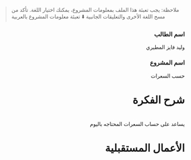 > ملاحظة: يجب تعبئة هذا الملف بمعلومات المشروع، يمكنك اختيار اللغة. تأكد من مسح اللغة الأخرى والتعليقات الجانبية
> ⬇️ تعبئة معلومات المشروع بالعربية  
<div dir="rtl">

### اسم الطالب
وليد فايز المطيري

### اسم المشروع
حسب السعرات  

# شرح الفكرة
#
يساعد على حساب السعرات المحتاجه باليوم 

# الأعمال المستقبلية


</div>





